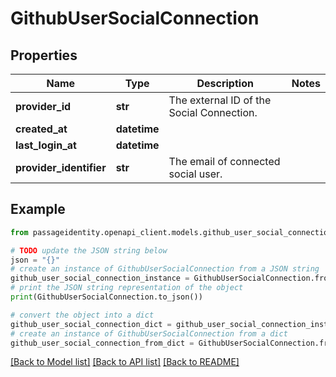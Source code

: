# GithubUserSocialConnection


## Properties

Name | Type | Description | Notes
------------ | ------------- | ------------- | -------------
**provider_id** | **str** | The external ID of the Social Connection. | 
**created_at** | **datetime** |  | 
**last_login_at** | **datetime** |  | 
**provider_identifier** | **str** | The email of connected social user. | 

## Example

```python
from passageidentity.openapi_client.models.github_user_social_connection import GithubUserSocialConnection

# TODO update the JSON string below
json = "{}"
# create an instance of GithubUserSocialConnection from a JSON string
github_user_social_connection_instance = GithubUserSocialConnection.from_json(json)
# print the JSON string representation of the object
print(GithubUserSocialConnection.to_json())

# convert the object into a dict
github_user_social_connection_dict = github_user_social_connection_instance.to_dict()
# create an instance of GithubUserSocialConnection from a dict
github_user_social_connection_from_dict = GithubUserSocialConnection.from_dict(github_user_social_connection_dict)
```
[[Back to Model list]](../README.md#documentation-for-models) [[Back to API list]](../README.md#documentation-for-api-endpoints) [[Back to README]](../README.md)


